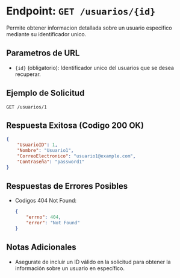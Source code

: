 # Endpoint: `GET /usuarios/{id}`

Permite obtener informacion detallada sobre un usuario especifico mediante su identificador unico.

## Parametros de URL
- `{id}` (obligatorio): Identificador unico del usuarios que se desea recuperar.

## Ejemplo de Solicitud
```http
GET /usuarios/1
```

## Respuesta Exitosa (Codigo 200 OK)
```json
{
    "UsuarioID": 1,
    "Nombre": "Usuario1",
    "CorreoElectronico": "usuario1@example.com",
    "Contraseña": "password1"
}
```

## Respuestas de Errores Posibles
- Codigos 404 Not Found:

    ```json
    {
        "errno": 404,
        "error": "Not Found"
    }
    ```

## Notas Adicionales
- Asegurate de incluir un ID válido en la solicitud para obtener la información
  sobre un usuario en específico.
